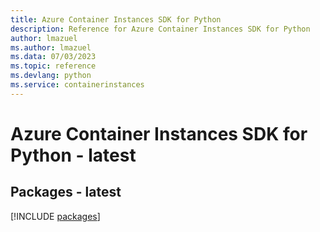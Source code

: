 ```yaml
---
title: Azure Container Instances SDK for Python
description: Reference for Azure Container Instances SDK for Python
author: lmazuel
ms.author: lmazuel
ms.data: 07/03/2023
ms.topic: reference
ms.devlang: python
ms.service: containerinstances
---
```

# Azure Container Instances SDK for Python - latest
## Packages - latest
[!INCLUDE [packages](container-instances-index.md)]